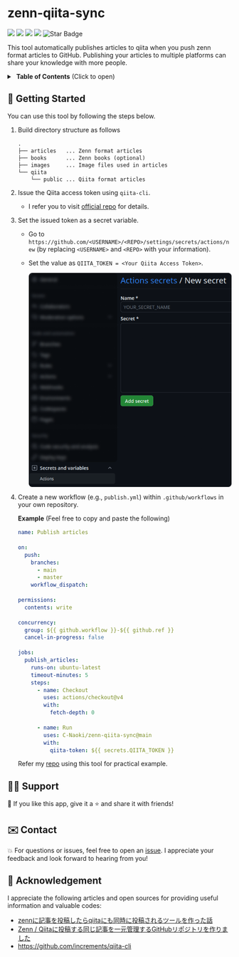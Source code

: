 # zenn-qiita-sync
<p align="left">
   <img src="https://img.shields.io/badge/language-typescript-blue?style"/>
   <a href="https://opensource.org/licenses/MIT"><img src="https://img.shields.io/github/license/anmol098/waka-readme-stats"/></a>
   <img src="https://img.shields.io/badge/English-README-informational.svg"/>
   <img src="https://img.shields.io/badge/日本語-README-informational.svg"/>
   <img src="https://img.shields.io/static/v1?label=%F0%9F%8C%9F&message=If%20Useful&style=style=flat&color=BC4E99" alt="Star Badge"/>
</p>

This tool automatically publishes articles to qiita when you push zenn format articles to GitHub. Publishing your articles to multiple platforms can share your knowledge with more people.

<details>
    <summary>&thinsp;&thinsp;<b>Table of Contents</b> (Click to open)</summary>

- [🚀 Getting Started](#-getting-started)
- [🙋‍♂️ Support](#️-support)
- [✉️ Contact](#️-contact)
- [🙏 Acknowledgement](#-acknowledgement)
</details>

## 🚀 Getting Started
You can use this tool by following the steps below.
1. Build directory structure as follows
    ```
    .
    ├── articles   ... Zenn format articles
    ├── books      ... Zenn books (optional)
    ├── images     ... Image files used in articles
    └── qiita
        └── public ... Qiita format articles
    ```

2. Issue the Qiita access token using `qiita-cli`.
    - I refer you to visit [official repo](https://github.com/increments/qiita-cli/tree/v1) for details.

3. Set the issued token as a secret variable.
   - Go to `https://github.com/<USERNAME>/<REPO>/settings/secrets/actions/new` (by replacing `<USERNAME>` and `<REPO>` with your information).
   - Set the value as `QIITA_TOKEN = <Your Qiita Access Token>`.

        <p align="center">
        <img src="./assets/secrets.png" align=center />
        </p>

4. Create a new workflow (e.g., `publish.yml`) within `.github/workflows` in your own repository.

    <b>Example</b> (Feel free to copy and paste the following)

    ```yml
    name: Publish articles

    on:
      push:
        branches:
          - main
          - master
        workflow_dispatch:

    permissions:
      contents: write

    concurrency:
      group: ${{ github.workflow }}-${{ github.ref }}
      cancel-in-progress: false

    jobs:
      publish_articles:
        runs-on: ubuntu-latest
        timeout-minutes: 5
        steps:
          - name: Checkout
            uses: actions/checkout@v4
            with:
              fetch-depth: 0

          - name: Run
            uses: C-Naoki/zenn-qiita-sync@main
            with:
              qiita-token: ${{ secrets.QIITA_TOKEN }}
    ```
    Refer my [repo](https://github.com/C-Naoki/zenn-archive/tree/main) using this tool for practical example.

## 🙋‍♂️ Support
💙 If you like this app, give it a ⭐ and share it with friends!

## ✉️ Contact
💥 For questions or issues, feel free to open an [issue](https://github.com/C-Naoki/zenn-qiita-sync/issues). I appreciate your feedback and look forward to hearing from you!

## 🙏 Acknowledgement
I appreciate the following articles and open sources for providing useful information and valuable codes:

- [zennに記事を投稿したらqiitaにも同時に投稿されるツールを作った話](https://qiita.com/shunk_jr/items/7d1029cae8f83ee8fd84)
- [Zenn / Qiitaに投稿する同じ記事を一元管理するGitHubリポジトリを作りました](https://zenn.dev/ot07/articles/zenn-qiita-article-centralized)
- https://github.com/increments/qiita-cli
